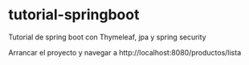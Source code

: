 # tutorial-springboot
Tutorial de spring boot con Thymeleaf, jpa y spring security

Arrancar el proyecto y navegar a http://localhost:8080/productos/lista

